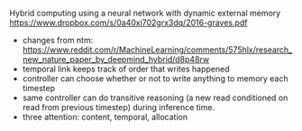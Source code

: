 Hybrid computing using a neural network with dynamic external memory
https://www.dropbox.com/s/0a40xi702grx3dq/2016-graves.pdf

- changes from ntm: https://www.reddit.com/r/MachineLearning/comments/575hlx/research_new_nature_paper_by_deepmind_hybrid/d8p48rw
- temporal link keeps track of order that writes happened
- controller can choose whether or not to write anything to memory each timestep
- same controller can do transitive reasoning (a new read conditioned on read from previous timestep) during inference time.
- three attention: content, temporal, allocation
